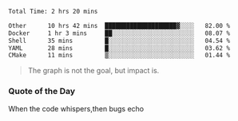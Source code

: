 <!--START_SECTION:waka-->

```txt
Total Time: 2 hrs 20 mins

Other      10 hrs 42 mins  ████████████████████▓░░░░   82.00 %
Docker     1 hr 3 mins     ██░░░░░░░░░░░░░░░░░░░░░░░   08.07 %
Shell      35 mins         █░░░░░░░░░░░░░░░░░░░░░░░░   04.54 %
YAML       28 mins         █░░░░░░░░░░░░░░░░░░░░░░░░   03.62 %
CMake      11 mins         ▒░░░░░░░░░░░░░░░░░░░░░░░░   01.44 %
```

<!--END_SECTION:waka--> 
> The graph is not the goal, but impact is.

### Quote of the Day
When the code whispers,then bugs echo
